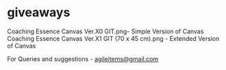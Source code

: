 # giveaways
Coaching Essence Canvas Ver.X0 GIT.png- Simple Version of Canvas
Coaching Essence Canvas Ver.X1 GIT (70 x 45 cm).png - Extended Version of Canvas

For Queries and suggestions - agileitems@gmail.com
